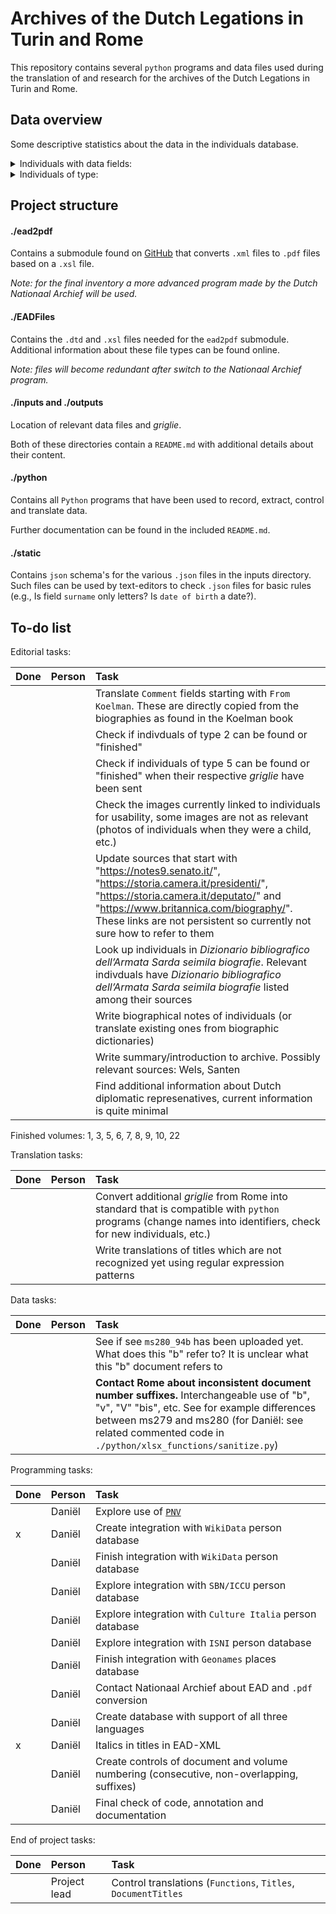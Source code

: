 # Archives of the Dutch Legations in Turin and Rome

This repository contains several `python` programs and data files used during the translation of and research for the archives of the Dutch Legations in Turin and Rome.

## Data overview

Some descriptive statistics about the data in the individuals database.

<details>
<summary>Individuals with data fields:</summary>
  
  Updated as of 03-10-2021

  >|Field|n|%|
  >|:---:|:---:|:---:|
  >|Comments|82|17.01%
  >|'Daniel' comment|71|14.73%
  >|Birth dates|299|62.03%
  >|Death dates|305|63.28%
  >|Functions|389|80.71%
  >|Images|54|11.20%
  >|Name|459|95.23%
  >|Place of birth|290|60.17%
  >|Place of death|292|60.58%
  >|Sources|391|81.12%
  >|Surname|482|100.00%
  >|Titles|222|46.06%

</details>

<details>
<summary>Individuals of type:</summary>
  
  Updated as of 03-10-2021

  >|Type|n|%
  >|:---:|:---:|:---:
  >0|30|6.22%
  >1|379|78.63%
  >2|19|3.94%
  >3|1|0.21%
  >4|20|4.15%
  >5|32|6.64%
  >6|1|0.21%

</details>

## Project structure

#### ./ead2pdf

Contains a submodule found on [GitHub](https://github.com/archivesspace-labs/ead2pdf) that converts `.xml` files to `.pdf` files based on a `.xsl` file.

*Note: for the final inventory a more advanced program made by the Dutch Nationaal Archief will be used.*

#### ./EADFiles

Contains the `.dtd` and `.xsl` files needed for the `ead2pdf` submodule. Additional information about these file types can be found online.

*Note: files will become redundant after switch to the Nationaal Archief program.*

#### ./inputs and ./outputs

Location of relevant data files and *griglie*.

Both of these directories contain a `README.md` with additional details about their content.

#### ./python

Contains all `Python` programs that have been used to record, extract, control and translate data.

Further documentation can be found in the included `README.md`.

#### ./static

Contains `json` schema's for the various `.json` files in the inputs directory. Such files can be used by text-editors to check `.json` files for basic rules (e.g., Is field `surname` only letters? Is `date of birth` a date?).

## To-do list

Editorial tasks:

|Done|Person|Task|
|:---|:---|:---
||| Translate `Comment` fields starting with `From Koelman`. These are directly copied from the biographies as found in the Koelman book
||| Check if indivduals of type 2 can be found or "finished"
||| Check if individuals of type 5 can be found or "finished" when their respective _griglie_ have been sent
||| Check the images currently linked to individuals for usability, some images are not as relevant (photos of individuals when they were a child, etc.)
||| Update sources that start with "https://notes9.senato.it/", "https://storia.camera.it/presidenti/", "https://storia.camera.it/deputato/" and "https://www.britannica.com/biography/". These links are not persistent so currently not sure how to refer to them
||| Look up individuals in _Dizionario bibliografico dell’Armata Sarda seimila biografie_. Relevant indivduals have _Dizionario bibliografico dell’Armata Sarda seimila biografie_ listed among their sources
||| Write biographical notes of individuals (or translate existing ones from biographic dictionaries)
||| Write summary/introduction to archive. Possibly relevant sources: Wels, Santen
||| Find additional information about Dutch diplomatic represenatives, current information is quite minimal

Finished volumes:
1, 3, 5, 6, 7, 8, 9, 10, 22

Translation tasks:

|Done|Person|Task|
|:---|:---|:---
||| Convert additional _griglie_ from Rome into standard that is compatible with `python` programs (change names into identifiers, check for new individuals, etc.)
||| Write translations of titles which are not recognized yet using regular expression patterns

Data tasks:

|Done|Person|Task|
|:---|:---|:---
||| See if see `ms280_94b` has been uploaded yet. What does this "b" refer to? It is unclear what this "b" document refers to
||| **Contact Rome about inconsistent document number suffixes.** Interchangeable use of "b", "v", "V" "bis", etc. See for example differences between ms279 and ms280 (for Daniël: see related commented code in `./python/xlsx_functions/sanitize.py`)

Programming tasks:

|Done|Person|Task|
|:---|:---|:---
||Daniël| Explore use of [`PNV`](https://www.nationaalarchief.nl/archiveren/nieuws/person-name-vocabulary-nu-beschikbaar)
|x|Daniël| Create integration with `WikiData` person database
||Daniël| Finish integration with `WikiData` person database
||Daniël| Explore integration with `SBN/ICCU` person database
||Daniël| Explore integration with `Culture Italia` person database
||Daniël| Explore integration with `ISNI` person database
||Daniël| Finish integration with `Geonames` places database
||Daniël| Contact Nationaal Archief about EAD and `.pdf` conversion
||Daniël| Create database with support of all three languages
|x|Daniël| Italics in titles in EAD-XML
||Daniël| Create controls of document and volume numbering (consecutive, non-overlapping, suffixes)
||Daniël| Final check of code, annotation and documentation

End of project tasks:

|Done|Person|Task|
|:---|:---|:---
||Project lead| Control translations (`Functions`, `Titles`, `DocumentTitles`
